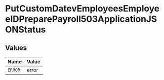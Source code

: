 # PutCustomDatevEmployeesEmployeeIDPreparePayroll503ApplicationJSONStatus


## Values

| Name    | Value   |
| ------- | ------- |
| `ERROR` | error   |